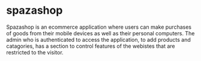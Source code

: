 # spazashop
Spazashop is an ecommerce application where users can make purchases of goods from their mobile devices as well as their personal computers. The admin who is authenticated to access the application, to add products and catagories, has a section to control features of the webistes that are restricted to the visitor.
